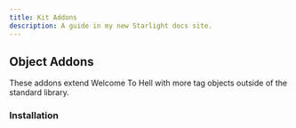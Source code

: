 ```yaml
---
title: Kit Addons
description: A guide in my new Starlight docs site.
---
```


## Object Addons

These addons extend Welcome To Hell with more tag objects outside of the
standard library.

### Installation
